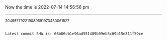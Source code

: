 Now the time is 2022-07-14 14:56:56 pm

---

<small>204957792219089591973430061527</small>

```txt

Latest commit SHA is: 66b86cb1e96ad551489b09eb3c69b15e311f59ce
```
